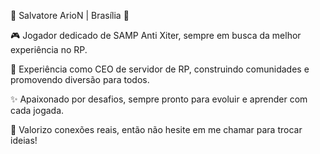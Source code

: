 💎 Salvatore ArioN | Brasília 💎

🎮 Jogador dedicado de SAMP Anti Xiter, sempre em busca da melhor experiência no RP.

👔 Experiência como CEO de servidor de RP, construindo comunidades e promovendo diversão para todos.

✨ Apaixonado por desafios, sempre pronto para evoluir e aprender com cada jogada.

🤝 Valorizo conexões reais, então não hesite em me chamar para trocar ideias!
